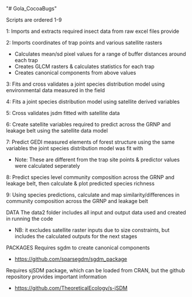 "# Gola_CocoaBugs" 

Scripts are ordered 1-9

1: Imports and extracts required insect data from raw excel files provide

2: Imports coordinates of trap points and various satellite rasters
  - Calculates mean/sd pixel values for a range of buffer distances around each trap
  - Creates GLCM rasters & calculates statistics for each trap
  - Creates canonical components from above values
  
3: Fits and cross validates a joint species distribution model using environmental data measured in the field

4: Fits a joint species distribution model using satellite derived variables

5: Cross validates jsdm fitted with satellite data

6: Create satellite variables required to predict across the GRNP and leakage belt using the satellite data model

7: Predict GEDI measured elements of forest structure using the same variables the joint species distribution model was fit with
  - Note: These are different from the trap site points & predictor values were calculated seperately

8: Predict species level community composition across the GRNP and leakage belt, then calculate & plot predicted species richness

9: Using species predictions, calculate and map similarity/differences in community composition across the GRNP and leakage belt


DATA
The data2 folder includes all input and output data used and created in running the code
  - NB: it excludes satellite raster inputs due to size constraints, but includes the calculated outputs for the next stages

PACKAGES
Requires sgdm to create canonical components
  - https://github.com/sparsegdm/sgdm_package

Requires sjSDM package, which can be loaded from CRAN, but the github repository provides important information
  - https://github.com/TheoreticalEcology/s-jSDM

